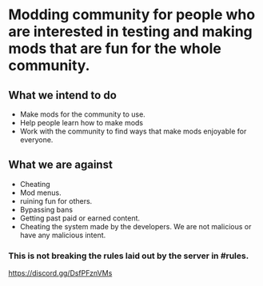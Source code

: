 # Modding community for people who are interested in testing and making mods that are fun for the whole community.
## What we intend to do
- Make mods for the community to use.
- Help people learn how to make mods
- Work with the community to find ways that make mods enjoyable for everyone.
## What we are against
- Cheating
- Mod menus.
- ruining fun for others.
- Bypassing bans
- Getting past paid or earned content.
- Cheating the system made by the developers.
We are not malicious or have any malicious intent.

### This is not breaking the rules laid out by the server in #rules.
https://discord.gg/DsfPFznVMs
